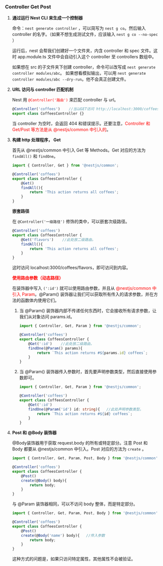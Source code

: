 ### Controller Get Post

1. **通过运行 Nest CLI 来生成一个控制器**

   命令：`nest generate controller` ，可以简写为 `nest g co`。然后输入 controller 的名字。（如果不想生成测试文件，应该输入 `nest g co --no-spec` ）

   运行后，nest 会帮我们创建好一个文件夹，内含 controller 和 spec 文件。这时 app.module.ts 文件中会自动引入这个 controller 至 controllers 数组中。

   如果想在 src 的子文件夹下创建 controller，命令可以改写成 `nest generate controller modules/abc`。 如果想看模拟输出，可以用 `nest generate controller modules/abc --dry-run`。他不会真正创建文件。

   

2. **URL 访问与 controller 匹配机制**

   Nest 用 <font color='red'>`@Controller('路由')`</font> 来匹配 controller 与 url。

   ```javascript
   @Controller('coffees')    //当以GET访问 http://localhost:3000/coffees时就能访问到。
   export class CoffeesController {}
   ```

   当 controller 为空时，会返回 404 和错误提示。还要注意，<font color='red'>Controller 和 Get/Post 等方法是从 @nestjs/common 中引入的</font>。

   

3. **构建 http 处理程序， Get**

   首先从 @nestjs/common 中引入 Get 等 Methods。Get 对应的方法为 `findAll()` 和 `findOne`。

   ```javascript
   import { Controller, Get } from '@nestjs/common';
   
   @Controller('coffees')   
   export class CoffeesController {
       @Get()
       findAll(){
           return 'This action returns all coffees';
       }
   }
   ```

   

   **嵌套路径**

   在 `@Controller('一级路径')` 修饰的类中，可以嵌套次级路径。

   ```javascript
   @Controller('coffees')   
   export class CoffeesController {
       @Get('flavors')    //此处放二级路由。
       findAll(){
           return 'This action returns all coffees';
       }
   }
   ```

   这时访问 localhost:3000/coffees/flavors，即可访问到内容。 

   

   <font color='red'>**使用路由参数（动态路径）**</font>

   在装饰器中写入 `(':id')` 就可以使用路由参数，并且从 <font color='red'>@nestjs/common 中引入 Param</font>。@Param() 装饰器让我们可以获取所有传入的请求参数，并在方法的函数体内使用它们。

   1. 当 @Param() 装饰器内部不传递任何东西时，它会接收所有请求参数，让我们从对象访问 params.id。

      ```javascript
      import { Controller, Get, Param } from '@nestjs/common';
      
      @Controller('coffees')   
      export class CoffeesController {
          @Get(':id')    //此处放二级路由。
          findOne(@Param() params){
              return `This action returns #${params.id} coffees`;
          }
      }
      ```

      

   2. 当 @Param() 装饰器传入参数时，首先要声明参数类型，然后直接使用参数即可。

      ```typescript
      import { Controller, Get, Param } from '@nestjs/common';
      
      @Controller('coffees')   
      export class CoffeesController {
          @Get(':id')    
          findOne(@Param('id') id: string){   //此处声明参数类型。
              return `This action returns #${id} coffees`;
          }
      }
      ```

      

4. **Post 和 @Body 装饰器**

   @Body装饰器用于获取 request.body 的所有或特定部分。注意 Post 和 Body 都要从 @nestjs/common 中引入。Post 对应的方法为 `create` 。

   ```javascript
   import { Controller, Get, Param, Post, Body } from '@nestjs/common';
   
   @Controller('coffees')   
   export class CoffeesController {
       @Post()    
       create(@Body() body){   
           return body;
       }
   }
   ```

   

   与 @Param 装饰器相同，可以不访问 body 整体，而是特定部分。

   ```javascript
   import { Controller, Get, Param, Post, Body } from '@nestjs/common';
   
   @Controller('coffees')   
   export class CoffeesController {
       @Post()    
       create(@Body('name') body){   //传入参数
           return body;
       }
   }
   ```

   这种方式的问题是，如果只访问特定属性，其他属性不会被验证。

   